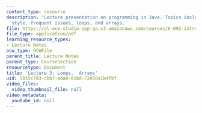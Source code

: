 ```yaml
---
content_type: resource
description: 'Lecture presentation on programming in Java. Topics include: good programming
  style, frequent issues, loops, and arrays.'
file: https://ol-ocw-studio-app-qa.s3.amazonaws.com/courses/6-092-introduction-to-programming-in-java-january-iap-2010/5b55c703cbb7ada8d1bd72e58a1b4fbf_MIT6_092IAP10_lec03.pdf
file_type: application/pdf
learning_resource_types:
- Lecture Notes
ocw_type: OCWFile
parent_title: Lecture Notes
parent_type: CourseSection
resourcetype: Document
title: 'Lecture 3: Loops,  Arrays'
uid: 5b55c703-cbb7-ada8-d1bd-72e58a1b4fbf
video_files:
  video_thumbnail_file: null
video_metadata:
  youtube_id: null
---
```

